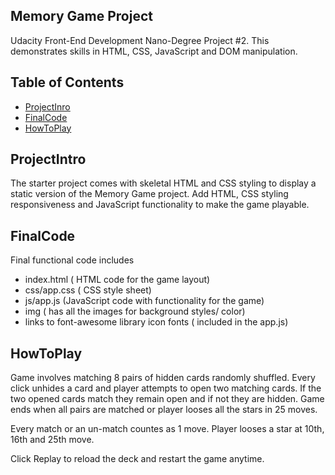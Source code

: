 ## Memory Game Project

Udacity Front-End Development Nano-Degree Project #2. This demonstrates skills in HTML, CSS, JavaScript and DOM manipulation.

## Table of Contents

* [ProjectInro](#projectintro)
* [FinalCode](#finalcode)
* [HowToPlay](#howtoplay)

## ProjectIntro

The starter project comes with skeletal HTML and CSS styling to display a static version of the Memory Game project.
Add HTML, CSS styling responsiveness and JavaScript functionality to make the game playable.


## FinalCode

Final functional code includes
* index.html ( HTML code for the game layout)
* css/app.css ( CSS style sheet)
* js/app.js  (JavaScript code with functionality for the game)
* img ( has all the images for background styles/ color)
* links to font-awesome library icon fonts ( included in the app.js)

## HowToPlay 

Game involves matching 8 pairs of hidden cards randomly shuffled. Every click unhides a card and player attempts to open two matching cards. If the two opened cards match they remain open and if not they are hidden. Game ends when all pairs are matched or player looses all the stars in 25 moves.

Every match or an un-match countes as 1 move.
Player looses a star at 10th, 16th and 25th move.

Click Replay to reload the deck and restart the game anytime.